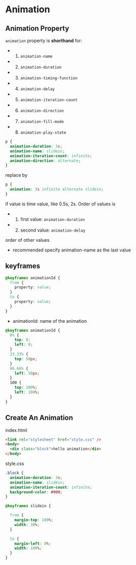 # Animation

## Animation Property

`animation` property is **shorthand** for:

- 1. `animation-name`
- 2. `animation-duration`
- 3. `animation-timing-function`
- 4. `animation-delay`
- 5. `animation-iteration-count`
- 6. `animation-direction`
- 7. `animation-fill-mode`
- 8. `animation-play-state`

```css
p {
  animation-duration: 3s;
  animation-name: slidein;
  animation-iteration-count: infinite;
  animation-direction: alternate;
}
```

replace by

```css
p {
  animation: 3s infinite alternate slidein;
}
```

if value is time value, like 0.5s, 2s. Order of values is

- 1. first value: `animation-duration`
- 2. second value: `animation-delay`

order of other values

- recommended specify animation-name as the last value

## keyframes

```css
@keyframes animationId {
  from {
    property: value;
  }
  to {
    property: value;
  }
}
```

- animationId: name of the animation

```css
@keyframes animationId {
  0% {
    top: 0;
    left: 0;
  }
  33.33% {
    top: 50px;
  }
  66.66% {
    left: 50px;
  }
  100 {
    top: 100%;
    left: 100%;
  }
}
```

## Create An Animation

index.html

```html
<link rel="stylesheet" href="style.css" />
<body>
  <div class="block">hello animation</div>
</body>
```

style.css

```css
.block {
  animation-duration: 3s;
  animation-name: slidein;
  animation-iteration-count: infinite;
  background-color: #900;
}

@keyframes slidein {

  from {
    margin-top: 100%;
    width: 30%;
  }

  to {
    margin-left: 0%;
    width: 100%;
  }
}
```